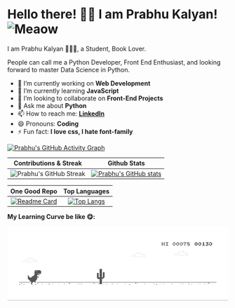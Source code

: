 <body text-align="center">
  <!-- ### Hi there 👋 -->

  <!--
  **prabhu30/prabhu30** is a ✨ _special_ ✨ repository because its `README.md` (this file) appears on your GitHub profile.

  Here are some ideas to get you started:

  - 🔭 I’m currently working on ...
  - 🌱 I’m currently learning ...
  - 👯 I’m looking to collaborate on ...
  - 🤔 I’m looking for help with ...
  - 💬 Ask me about ...
  - 📫 How to reach me: ...
  - 😄 Pronouns: ...
  - ⚡ Fun fact: ...
  -->




  # Hello there! 👋🏻 I am Prabhu Kalyan! <img src="https://i.imgur.com/veZrcC7.gif" alt="Meaow" width="50" />

  I am Prabhu Kalyan 🙋🏻‍♂️, a Student, Book Lover.

  People can call me a Python Developer, Front End Enthusiast, and looking forward to master Data Science in Python.

  - 🔭 I’m currently working on **Web Development**
  - 🌱 I’m currently learning **JavaScript**
  - 👯 I’m looking to collaborate on **Front-End Projects**
  - 💬 Ask me about **Python**
  - 📫 How to reach me: **[LinkedIn](https://www.linkedin.com/in/prabhu-kalyan-korivi-44630916b/)**
  - 😄 Pronouns: **Coding**
  - ⚡ Fun fact: **I love css, I hate font-family**

  <!-- <p align="center"> <img src="https://komarev.com/ghpvc/?username=prabhu30" alt="prabhu30" /> </p> -->

  [![Prabhu's GitHub Activity Graph](https://activity-graph.herokuapp.com/graph?username=prabhu30&theme=xcode)](https://git.io/JsQpD)


  |Contributions & Streak|Github Stats|
  |:---:|:---:| 
  |![Prabhu's GitHub Streak](https://github-readme-streak-stats.herokuapp.com/?user=prabhu30&theme=blueberry)| [![Prabhu's GitHub stats](https://github-readme-stats.vercel.app/api?username=prabhu30&theme=tokyonight)](https://github.com/prabhu30/github-readme-stats)|

  |One Good Repo|Top Languages|
  |:---:|:---:| 
  |[![Readme Card](https://github-readme-stats.vercel.app/api/pin/?username=prabhu30&repo=coding&show_owner=true&theme=prussian)](https://github.com/prabhu30/github-readme-stats)| [![Top Langs](https://github-readme-stats.vercel.app/api/top-langs/?username=prabhu30&theme=react)](https://github.com/prabhu30/github-readme-stats)|

  **My Learning Curve be like 😋:**

  ![Dino](https://github.com/prabhu30/prabhu30/blob/main/dino.gif?raw=true)
</body>
